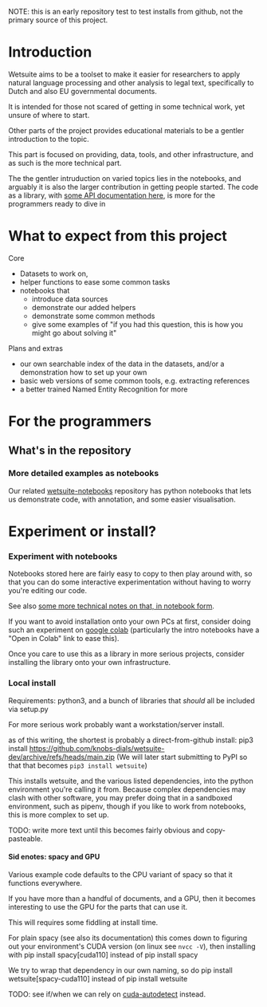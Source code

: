 NOTE: this is an early repository test to test installs from github, not the primary source of this project.


# Introduction

Wetsuite aims to be a toolset to make it easier for researchers to apply natural language processing and other analysis to legal text,
specifically to Dutch and also EU governmental documents.

It is intended for those not scared of getting in some technical work, yet unsure of where to start.

Other parts of the project provides educational materials to be a gentler introduction to the topic.

This part is focused on providing, data, tools, and other infrastructure, and as such is the more technical part.

The the gentler intruduction on varied topics lies in the notebooks, and arguably it is also the larger contribution in getting people started.
The code as a library, with [some API documentation here](https://wetsuite.knobs-dials.com/apidocs/), is more for the programmers ready to dive in


# What to expect from this project

Core
- Datasets to work on, 
- helper functions to ease some common tasks
- notebooks that 
  - introduce data sources
  - demonstrate our added helpers
  - demonstrate some common methods
  - give some examples of "if you had this question, this is how you might go about solving it"

Plans and extras
- our own searchable index of the data in the datasets, and/or a demonstration how to set up your own
- basic web versions of some common tools, e.g. extracting references
- a better trained Named Entity Recognition for more 


# For the programmers


## What's in the repository

### More detailed examples as notebooks


Our related [wetsuite-notebooks](https://github.com/knobsdials/wetsuite-notebooks) repository has python notebooks that lets us demonstrate code,
with annotation, and some easier visualisation.  
<!--
* [notebooks/intro](notebooks/intro) should be a gentler introduction, including demonstrations of how to use datasets
  - including some introductory fragments in [some minimal examples](notebooks/intro/wetsuite_minimal_examples.ipynb)
 
* [notebooks/intermediate](notebooks/intermediate) dives a little deeper, e.g. explaining some of the tools to get things done with code on your own

* [notebooks/extras](notebooks/extras) are not core funcionality, and instead are experiments, some cases of showing our work 
  (e.g. some polishing  tuning necessary to create datasets), but not centrally important
-->


# Experiment or install?

### Experiment with notebooks
Notebooks stored here are fairly easy to copy to then play around with,
so that you can do some interactive experimentation without having to worry you're editing our code.

See also [some more technical notes on that, in notebook form](notebooks/intro/technical_notebooks.ipynb).

If you want to avoid installation onto your own PCs at first, consider doing such an experiment on [google colab](https://colab.research.google.com/)
(particularly the intro notebooks have a "Open in Colab" link to ease this).
<!--The easiest way to experiment, without installation, is probably notebooks on google colab - go to the [from the `notebook/into` directory](notebooks/intro),
open one that interests you, and click the `Open in colab` that it starts with - this will open that notebook in colabl, and there should be a cell that install the latest wetsuite from this repository.-->

Once you care to use this as a library in more serious projects, consider installing the library onto your own infrastructure.

<!--
- The `dataset_` notebooks are provided for the datasets we provide, usually brief looks at what they even contain, and what the step 2 might be if your step 1 is `wetsuite.datasets.load()`

- The `methods_` notebooks are what about you could do with your data once you have it

- The `datacollect_` notebooks are provided in acknowledgment that we probably won't have made datasets exactly what you want. You can ask us
 are more advanced, 

 and get you started on 

 for code and examples when you want to collect data yourself. They show examples of things like:
  - storing data we fetched 
  - exploring data we fetched earlier
  - how to extact data from well-structured web pages
  - how to apply OCR
  - Some are actually all the code that generated a dataset.
-->



### Local install

Requirements: python3, and a bunch of libraries that  _should_ all be included via setup.py



For more serious work probably want a workstation/server install.

as of this writing, the shortest is probably a direct-from-github install:
   pip3 install https://github.com/knobs-dials/wetsuite-dev/archive/refs/heads/main.zip
(We will later start submitting to PyPI so that that becomes `pip3 install wetsuite`)


This installs wetsuite, and the various listed dependencies, into the python environment you're calling it from.
Because complex dependencies may clash with other software, 
you may prefer doing that in a sandboxed environment, such as pipenv,
though if you like to work from notebooks, this is more complex to set up.

TODO: write more text until this becomes fairly obvious and copy-pasteable.


#### Sid enotes: spacy and GPU
Various example code defaults to the CPU variant of spacy so that it functions everywhere.

If you have more than a handful of documents, and a GPU, 
then it becomes interesting to use the GPU for the parts that can use it.


This will requires some fiddling at install time.

For plain spacy (see also its documentation) this comes down to figuring out your environment's CUDA version (on linux see `nvcc -V`), then installing with
  pip install spacy[cuda110]
instead of
  pip install spacy


We try to wrap that dependency in our own naming, so do
  pip install wetsuite[spacy-cuda110]
instead of
  pip install wetsuite

TODO: see if/when we can rely on [cuda-autodetect](https://spacy.io/usage) instead.
